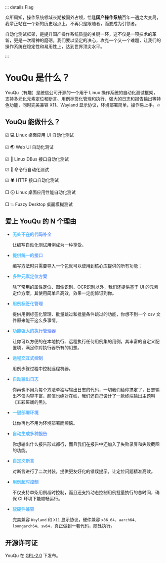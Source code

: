 ::: details Flag

众所周知，操作系统领域长期被国外占领，恰逢**国产操作系统**百年一遇之大变局，我辈正站在一个新的历史起点上，不再只是跟随者，而要成为引领者。

自动化测试框架，是提升国产操作系统质量的关键一环，这不仅是一项技术的革新，更是一次精神的磨砺。我们要以坚定的决心，攻克一个又一个难题，让我们的操作系统在稳定性和易用性上，达到世界顶尖水平。

:::

# YouQu 是什么？

YouQu（有趣）是统信公司开源的一个用于 Linux 操作系统的自动化测试框架，支持多元化元素定位和断言、用例标签化管理和执行、强大的日志和报告输出等特色功能，同时完美兼容 X11、Wayland 显示协议，环境部署简单，操作易上手。🔥

## YouQu 能做什么？

☑ 💻 Linux 桌面应用 UI 自动化测试

☑ 🌏 Web UI 自动化测试

☑ 🚌 Linux DBus 接口自动化测试

☑ 🚀 命令行自动化测试

☑ 🕷️ HTTP 接口自动化测试

□ ⏲️ Linux 桌面应用性能自动化测试

□ 💥 Fuzzy Desktop 桌面模糊测试

## 爱上 YouQu 的 N 个理由

- <p style="background: -webkit-linear-gradient(120deg, #bd34fe 30%, #41d1ff);background-clip: text;-webkit-background-clip: text;-webkit-text-fill-color: transparent;"><b>无处不在的代码补全</b></p>

  让编写自动化测试用例成为一种享受。

- <p style="background: -webkit-linear-gradient(120deg, #bd34fe 30%, #41d1ff);background-clip: text;-webkit-background-clip: text;-webkit-text-fill-color: transparent;"><b>提供统一的接口</b></p>

  编写方法时只需要导入一个包就可以使用到核心库提供的所有功能；

- <p style="background: -webkit-linear-gradient(120deg, #bd34fe 30%, #41d1ff);background-clip: text;-webkit-background-clip: text;-webkit-text-fill-color: transparent;"><b>多种元素定位方案</b></p>

  除了常用的属性定位、图像识别、OCR识别以外，我们还提供基于 UI 的元素定位方案，其使用简单且高效，效果一定能惊讶到你。

- <p style="background: -webkit-linear-gradient(120deg, #bd34fe 30%, #41d1ff);background-clip: text;-webkit-background-clip: text;-webkit-text-fill-color: transparent;"><b>用例标签化管理</b></p>

  提供用例标签化管理、批量跳过和批量条件跳过的功能，你想不到一个 csv 文件原来能干这么多事情。

- <p style="background: -webkit-linear-gradient(120deg, #bd34fe 30%, #41d1ff);background-clip: text;-webkit-background-clip: text;-webkit-text-fill-color: transparent;"><b>功能强大的执行管理器</b></p>

  让你可以方便的在本地执行、远程执行任何用例集的用例，其丰富的自定义配置项，满足你对执行器所有的幻想。

- <p style="background: -webkit-linear-gradient(120deg, #bd34fe 30%, #41d1ff);background-clip: text;-webkit-background-clip: text;-webkit-text-fill-color: transparent;"><b>远程交互式控制</b></p>

  用例步骤过程中控制远程机器。

- <p style="background: -webkit-linear-gradient(120deg, #bd34fe 30%, #41d1ff);background-clip: text;-webkit-background-clip: text;-webkit-text-fill-color: transparent;"><b>自动输出日志</b></p>

  你再也不用为每个方法单独写输出日志的代码，一切我们给你搞定了，日志输出不仅内容丰富，颜值也绝对在线，我们还自己设计了一款终端输出主题叫《五彩斑斓的黑》。

- <p style="background: -webkit-linear-gradient(120deg, #bd34fe 30%, #41d1ff);background-clip: text;-webkit-background-clip: text;-webkit-text-fill-color: transparent;"><b>一键部署环境</b></p>

  让你再也不用为环境部署而烦恼。

- <p style="background: -webkit-linear-gradient(120deg, #bd34fe 30%, #41d1ff);background-clip: text;-webkit-background-clip: text;-webkit-text-fill-color: transparent;"><b>自动生成多种报告</b></p>

  你想输出什么报告形式都行，而且我们在报告中还加入了失败录屏和失败截图的功能。

- <p style="background: -webkit-linear-gradient(120deg, #bd34fe 30%, #41d1ff);background-clip: text;-webkit-background-clip: text;-webkit-text-fill-color: transparent;"><b>自定义断言</b></p>

  对断言进行了二次封装，提供更友好化的错误提示，让定位问题精准高效。

- <p style="background: -webkit-linear-gradient(120deg, #bd34fe 30%, #41d1ff);background-clip: text;-webkit-background-clip: text;-webkit-text-fill-color: transparent;"><b>用例超时控制</b></p>

  不仅支持单条用例超时控制，而且还支持动态控制用例批量执行的总时间，确保 CI 环境下能顺畅运行。

- <p style="background: -webkit-linear-gradient(120deg, #bd34fe 30%, #41d1ff);background-clip: text;-webkit-background-clip: text;-webkit-text-fill-color: transparent;"><b>软硬件兼容</b></p>

  完美兼容 `Wayland` 和 `X11` 显示协议，硬件兼容 `x86_64`、`aarch64`、`loongarch64`、`sw64`，真正做到一套代码，随处执行。

## 开源许可证

YouQu 在 [GPL-2.0](https://github.com/linuxdeepin/youqu/blob/master/LICENSE) 下发布。
